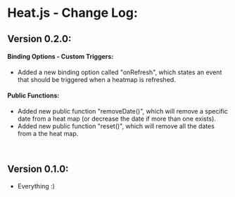 # Heat.js - Change Log:

## Version 0.2.0:

#### **Binding Options - Custom Triggers:**
- Added a new binding option called "onRefresh", which states an event that should be triggered when a heatmap is refreshed.

#### **Public Functions:**
- Added new public function "removeDate()", which will remove a specific date from a heat map (or decrease the date if more than one exists).
- Added new public function "reset()", which will remove all the dates from a the heat map.

<br>


## Version 0.1.0:
- Everything :)